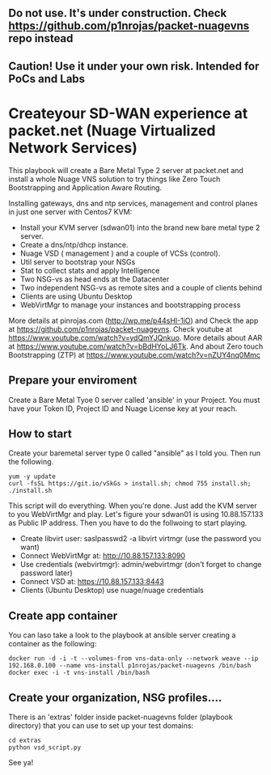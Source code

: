 ## Do not use. It's under construction. Check https://github.com/p1nrojas/packet-nuagevns repo instead
## Caution! Use it under your own risk. Intended for PoCs and Labs

# Createyour SD-WAN experience at packet.net (Nuage Virtualized Network Services)

This playbook will create a Bare Metal Type 2 server at packet.net and install a whole Nuage VNS solution to try things like Zero Touch Bootstrapping and  Application Aware Routing.

Installing gateways, dns and ntp services, management and control planes in just one server with Centos7 KVM:
- Install your KVM server (sdwan01) into the brand new bare metal type 2 server.
- Create a dns/ntp/dhcp instance.
- Nuage VSD ( management ) and a couple of VCSs (control).
- Util server to bootstrap your NSGs
- Stat to collect stats and apply Intelligence
- Two NSG-vs as head ends at the Datacenter
- Two independent NSG-vs as remote sites and a couple of clients behind
- Clients are using Ubuntu Desktop
- WebVirtMgr to manage your instances and bootstrapping process

More details at pinrojas.com (http://wp.me/p44sHI-1iO) and Check the app at https://github.com/p1nrojas/packet-nuagevns. Check youtube at https://www.youtube.com/watch?v=ydQmYJQnkuo. More details about AAR at https://www.youtube.com/watch?v=bBdHYoLJ6Tk. And about Zero touch Bootstrapping (ZTP) at https://www.youtube.com/watch?v=nZUY4nq0Mmc

## Prepare your enviroment

Create a Bare Metal Tyoe 0 server called 'ansible' in your Project. You must have your Token ID, Project ID and Nuage License key at your reach.

## How to start

Create your baremetal server type 0 called "ansible" as I told you.
Then run the following.

```
yum -y update
curl -fsSL https://git.io/vSkGs > install.sh; chmod 755 install.sh; ./install.sh
```
This script will do everything. When you're done. Just add the KVM server to you WebVirtMgr and play. Let's figure your sdwan01 is using 10.88.157.133 as Public IP address. Then you have to do the follwoing to start playing. 
- Create libvirt user: saslpasswd2 -a libvirt virtmgr (use the password you want)
- Connect WebVirtMgr at: http://10.88.157.133:8090
- Use credentials (webvirtmgr): admin/webvirtmgr (don't forget to change password later)
- Connect VSD at: https://10.88.157.133:8443
- Clients (Ubuntu Desktop) use nuage/nuage credentials 

## Create app container
You can laso take a look to the playbook at ansible server creating a container as the following:

```
docker run -d -i -t --volumes-from vns-data-only --network weave --ip 192.168.0.100 --name vns-install p1nrojas/packet-nuagevns /bin/bash
docker exec -i -t vns-install /bin/bash
```

## Create your organization, NSG profiles....
There is an 'extras' folder inside packet-nuagevns folder (playbook directory) that you can use to set up your test domains:
```
cd extras
python vsd_script.py
```

See ya!
